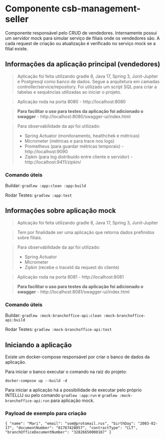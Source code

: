 # Componente csb-management-seller

Componente responsável pelo CRUD de vendedores.
Internamente possui um servidor mock para simular serviço de filiais onde os vendedores são.
A cada request de criação ou atualização é verificado no serviço mock se a filial existe.

## Informações da aplicação principal (vendedores)

> Aplicação foi feita utilizando gradle 8, Java 17, Spring 3, Junit-Jupiter e Postgresql como banco de dados.
> Segue a arquitetura em camadas controller/service/repository.
> Foi utilizado um script SQL para criar a tabelas e sequências utilizadas ao iniciar o projeto.

> Aplicação roda na porta 8080 - http://localhost:8080

> **Para facilitar o uso para testes da aplicação foi adicionado o swagger** - http://localhost:8080/swagger-ui/index.html

> Para observabilidade da api foi utilizado:
> - Spring Actuator (monitoramento, healthchek e métricas)
> - Micrometer (métricas e para trace nos logs)
> - Prometheus (para guardar métricas temporais) - http://localhost:9090
> - Zipkin (para log distribuído entre cliente e servidor) - http://localhost:9411/zipkin/

### Comando úteis

Buildar:
`gradlew :app:clean :app:build`

Rodar Testes:
`gradlew :app:test`

## Informações sobre aplicação mock

> Aplicação foi feita utilizando gradle 8, Java 17, Spring 3, Junit-Jupiter

> Tem por finalidade ser uma aplicação que retorna dados prefinidos sobre filiais.

> Para observabilidade da api foi utilizado:
> - Spring Actuator
> - Micrometer
> - Zipkin (recebe o traceId da request do cliente)

> Aplicação roda na porta 8081 - http://localhost:8081

> **Para facilitar o uso para testes da aplicação foi adicionado o swagger** - http://localhost:8081/swagger-ui/index.html

### Comando úteis

Buildar:
`gradlew :mock-branchoffice-api:clean :mock-branchoffice-api:build`

Rodar Testes:
`gradlew :mock-branchoffice-api:test`

## Iniciando a aplicação

Existe um docker-compose responsável por criar o banco de dados da aplicação.

Para iniciar o banco executar o comando na raiz do projeto:

`docker-compose up --build -d`

Para iniciar a aplicação há a possibilidade de executar pelo próprio INTELLIJ
ou pelo comando `gradlew :app:run` e `gradlew :mock-branchoffice-api:run` para aplicação mock.


### Payload de exemplo para criação
`
    {
    "name": "Mari",
    "email": "som@protomail.rus",
    "birthDay": "2003-02-17",
    "documentNumber": "81767428057",
    "contractType": "CLT",
    "branchOfficeDocumentNumber": "32826650000187"
    }
`
